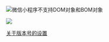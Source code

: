 ![微信小程序不支持DOM对象和BOM对象](https://github.com/TUARAN/PIC/blob/master/common/小程序不支持dom和bom对象.png)

![](https://github.com/TUARAN/PIC/blob/master/common/rpx.png)

[关于版本号的设置](https://blog.csdn.net/qq_29287973/article/details/78278264?locationNum=2&fps=1)
